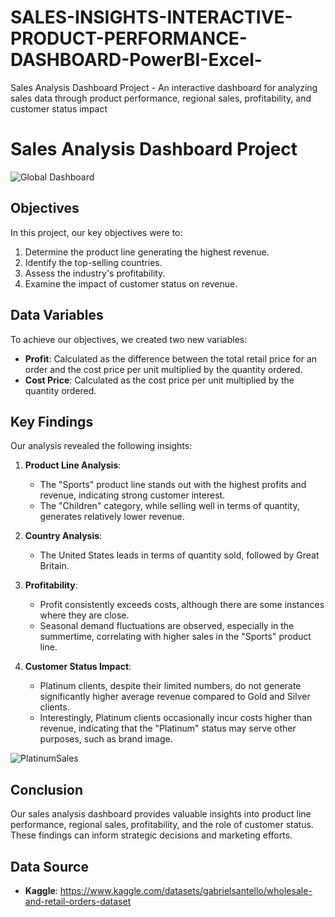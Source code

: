 # SALES-INSIGHTS-INTERACTIVE-PRODUCT-PERFORMANCE-DASHBOARD-PowerBI-Excel-
Sales Analysis Dashboard Project - An interactive dashboard for analyzing sales data through product performance, regional sales, profitability, and customer status impact
# Sales Analysis Dashboard Project
![Global Dashboard](https://github.com/MrAnasAbid/WholesaleMarketAnalysis/assets/115592120/cc340513-5f87-42f0-a594-d799819574f4)

## Objectives
In this project, our key objectives were to:

1. Determine the product line generating the highest revenue.
2. Identify the top-selling countries.
3. Assess the industry's profitability.
4. Examine the impact of customer status on revenue.

## Data Variables
To achieve our objectives, we created two new variables:
- **Profit**: Calculated as the difference between the total retail price for an order and the cost price per unit multiplied by the quantity ordered.
- **Cost Price**: Calculated as the cost price per unit multiplied by the quantity ordered.

## Key Findings
Our analysis revealed the following insights:

1. **Product Line Analysis**:
   - The "Sports" product line stands out with the highest profits and revenue, indicating strong customer interest.
   - The "Children" category, while selling well in terms of quantity, generates relatively lower revenue.

2. **Country Analysis**:
   - The United States leads in terms of quantity sold, followed by Great Britain.

3. **Profitability**:
   - Profit consistently exceeds costs, although there are some instances where they are close. 
   - Seasonal demand fluctuations are observed, especially in the summertime, correlating with higher sales in the "Sports" product line.

4. **Customer Status Impact**:
   - Platinum clients, despite their limited numbers, do not generate significantly higher average revenue compared to Gold and Silver clients.
   - Interestingly, Platinum clients occasionally incur costs higher than revenue, indicating that the "Platinum" status may serve other purposes, such as brand image.
     
![PlatinumSales](https://github.com/MrAnasAbid/WholesaleMarketAnalysis/assets/115592120/8ee9e82f-22fe-4434-b4bd-35187fedff26)


## Conclusion
Our sales analysis dashboard provides valuable insights into product line performance, regional sales, profitability, and the role of customer status. These findings can inform strategic decisions and marketing efforts.

## Data Source
- **Kaggle**: https://www.kaggle.com/datasets/gabrielsantello/wholesale-and-retail-orders-dataset

